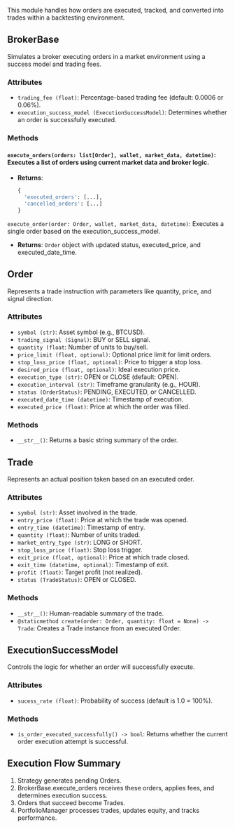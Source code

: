 This module handles how orders are executed, tracked, and converted into trades within a backtesting environment.

## BrokerBase

Simulates a broker executing orders in a market environment using a success model and trading fees.

### Attributes
- `trading_fee (float)`: Percentage-based trading fee (default: 0.0006 or 0.06%).
- `execution_success_model (ExecutionSuccessModel)`: Determines whether an order is successfully executed.

### Methods

#### `execute_orders(orders: list[Order], wallet, market_data, datetime)`: Executes a list of orders using current market data and broker logic.

- **Returns**: 
  ```python
  {
    'executed_orders': [...],
    'cancelled_orders': [...]
  }

`execute_order(order: Order, wallet, market_data, datetime)`: Executes a single order based on the execution_success_model.

- **Returns**: `Order` object with updated status, executed_price, and executed_date_time.

## Order
Represents a trade instruction with parameters like quantity, price, and signal direction.

### Attributes
- `symbol (str)`: Asset symbol (e.g., BTCUSD).
- `trading_signal (Signal)`: BUY or SELL signal.
- `quantity (float`: Number of units to buy/sell.
- `price_limit (float, optional)`: Optional price limit for limit orders.
- `stop_loss_price (float, optional)`: Price to trigger a stop loss.
- `desired_price (float, optional)`: Ideal execution price.
- `execution_type (str)`: OPEN or CLOSE (default: OPEN).
- `execution_interval (str)`: Timeframe granularity (e.g., HOUR).
- `status (OrderStatus)`: PENDING, EXECUTED, or CANCELLED.
- `executed_date_time (datetime)`: Timestamp of execution.
- `executed_price (float)`: Price at which the order was filled.

### Methods
- `__str__()`: Returns a basic string summary of the order.

## Trade
Represents an actual position taken based on an executed order.

### Attributes
- `symbol (str)`: Asset involved in the trade.
- `entry_price (float)`: Price at which the trade was opened.
- `entry_time (datetime)`: Timestamp of entry.
- `quantity (float)`: Number of units traded.
- `market_entry_type (str)`: LONG or SHORT.
- `stop_loss_price (float)`: Stop loss trigger.
- `exit_price (float, optional)`: Price at which trade closed.
- `exit_time (datetime, optional)`: Timestamp of exit.
- `profit (float)`: Target profit (not realized).
- `status (TradeStatus)`: OPEN or CLOSED.

### Methods
- `__str__()`: Human-readable summary of the trade.
- `@staticmethod create(order: Order, quantity: float = None) -> Trade`: Creates a Trade instance from an executed Order.

## ExecutionSuccessModel
Controls the logic for whether an order will successfully execute.

### Attributes
- `sucess_rate (float)`: Probability of success (default is 1.0 = 100%).

### Methods
- `is_order_executed_successfully() -> bool`: Returns whether the current order execution attempt is successful.

## Execution Flow Summary
1. Strategy generates pending Orders.
2. BrokerBase.execute_orders receives these orders, applies fees, and determines execution success.
3. Orders that succeed become Trades.
4. PortfolioManager processes trades, updates equity, and tracks performance.